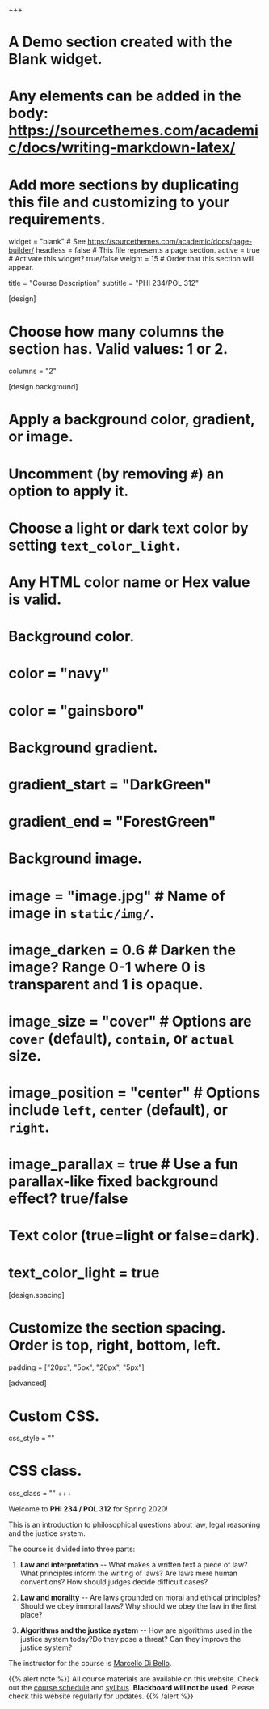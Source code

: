 +++
# A Demo section created with the Blank widget.
# Any elements can be added in the body: https://sourcethemes.com/academic/docs/writing-markdown-latex/
# Add more sections by duplicating this file and customizing to your requirements.

widget = "blank"  # See https://sourcethemes.com/academic/docs/page-builder/
headless = false  # This file represents a page section.
active = true  # Activate this widget? true/false
weight = 15  # Order that this section will appear.

title = "Course Description"
subtitle = "PHI 234/POL 312"

[design]
  # Choose how many columns the section has. Valid values: 1 or 2.
  columns = "2"

[design.background]
  # Apply a background color, gradient, or image.
  #   Uncomment (by removing `#`) an option to apply it.
  #   Choose a light or dark text color by setting `text_color_light`.
  #   Any HTML color name or Hex value is valid.

  # Background color.
  # color = "navy"
  # color =  "gainsboro"
  
  # Background gradient.
  # gradient_start = "DarkGreen"
  # gradient_end = "ForestGreen"
  
  # Background image.
  # image = "image.jpg"  # Name of image in `static/img/`.
  # image_darken = 0.6  # Darken the image? Range 0-1 where 0 is transparent and 1 is opaque.
  # image_size = "cover"  #  Options are `cover` (default), `contain`, or `actual` size.
  # image_position = "center"  # Options include `left`, `center` (default), or `right`.
  # image_parallax = true  # Use a fun parallax-like fixed background effect? true/false
  
  # Text color (true=light or false=dark).
  # text_color_light = true

[design.spacing]
  # Customize the section spacing. Order is top, right, bottom, left.
  padding = ["20px", "5px", "20px", "5px"]

[advanced]
 # Custom CSS. 
 css_style = ""
 
 # CSS class.
 css_class = ""
+++

Welcome to **PHI 234 / POL 312** for Spring 2020! 

This is an introduction to philosophical questions about law, legal reasoning and the justice system. 

The course is divided into three parts:

1. **Law and interpretation** --  What makes a written text a piece of law? What principles inform the writing of laws? Are laws mere human conventions? How should judges decide difficult cases?

2. **Law and morality** --  Are laws grounded on moral and ethical principles? Should we obey immoral laws? Why should we obey the law in the first place? 

3. **Algorithms and the justice system** -- How are algorithms used in the justice system today?Do they pose a threat? 
Can they improve the justice system?

The instructor for the course is [Marcello Di Bello](#about). 

[syll]: http://www.marcellodibello.com/PHI234/resources/PhiLaw-Syllabus2020.pdf

{{% alert note %}}
All course materials are available on this website. Check out the [course schedule](#schedule) and [syllbus][syll].  **Blackboard will not be used**. Please check this website regularly for updates. 
{{% /alert %}}
